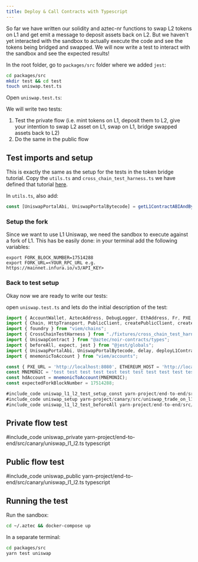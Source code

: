 ```yaml
---
title: Deploy & Call Contracts with Typescript
---
```


So far we have written our solidity and aztec-nr functions to swap L2 tokens on L1 and get emit a message to deposit assets back on L2. But we haven't yet interacted with the sandbox to actually execute the code and see the tokens being bridged and swapped. We will now write a test to interact with the sandbox and see the expected results!

In the root folder, go to `packages/src` folder where we added `jest`:
```bash
cd packages/src
mkdir test && cd test
touch uniswap.test.ts
```

Open `uniswap.test.ts`:

We will write two tests:
1. Test the private flow (i.e. mint tokens on L1, deposit them to L2, give your intention to swap L2 asset on L1, swap on L1, bridge swapped assets back to L2)
2. Do the same in the public flow

## Test imports and setup
This is exactly the same as the setup for the tests in the token bridge tutorial. Copy the `utils.ts` and `cross_chain_test_harness.ts` we have defined that tutorial [here](../token_portal/typescript_glue_code.md#test-imports-and-setup).

In `utils.ts`, also add:
```typescript
const [UniswapPortalAbi, UniswapPortalBytecode] = getL1ContractABIAndBytecode("UniswapPortal");
```

### Setup the fork
Since we want to use L1 Uniswap, we need the sandbox to execute against a fork of L1. This has be easily done:
in your terminal add the following variables:
```
export FORK_BLOCK_NUMBER=17514288
export FORK_URL=<YOUR_RPC_URL e.g. https://mainnet.infura.io/v3/API_KEY>
```

### Back to test setup
Okay now we are ready to write our tests:

open `uniswap.test.ts` and lets do the initial description of the test:
```typescript
import { AccountWallet, AztecAddress, DebugLogger, EthAddress, Fr, PXE, TxStatus, computeAuthWitMessageHash, createDebugLogger, createPXEClient, getSandboxAccountsWallets, waitForSandbox } from "@aztec/aztec.js";
import { Chain, HttpTransport, PublicClient, createPublicClient, createWalletClient, getContract, http, parseEther } from "viem";
import { foundry } from "viem/chains";
import { CrossChainTestHarness } from "./fixtures/cross_chain_test_harness.js";
import { UniswapContract } from "@aztec/noir-contracts/types";
import { beforeAll, expect, jest } from "@jest/globals";
import { UniswapPortalAbi, UniswapPortalBytecode, delay, deployL1Contract } from "./fixtures/utils.js";
import { mnemonicToAccount } from "viem/accounts";

const { PXE_URL = 'http://localhost:8080', ETHEREUM_HOST = 'http://localhost:8545' } = process.env;
const MNEMONIC = 'test test test test test test test test test test test junk';
const hdAccount = mnemonicToAccount(MNEMONIC);
const expectedForkBlockNumber = 17514288;

#include_code uniswap_l1_l2_test_setup_const yarn-project/end-to-end/src/canary/uniswap_l1_l2.ts typescript raw
#include_code uniswap_setup yarn-project/canary/src/uniswap_trade_on_l1_from_l2.test.ts typescript raw
#include_code uniswap_l1_l2_test_beforeAll yarn-project/end-to-end/src/canary/uniswap_l1_l2.ts typescript raw
```
## Private flow test
#include_code uniswap_private yarn-project/end-to-end/src/canary/uniswap_l1_l2.ts typescript

## Public flow test
#include_code uniswap_public yarn-project/end-to-end/src/canary/uniswap_l1_l2.ts typescript

## Running the test
Run the sandbox:
```bash
cd ~/.aztec && docker-compose up
```

In a separate terminal:
```bash
cd packages/src
yarn test uniswap
```
